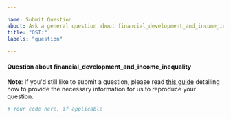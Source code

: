 ```yaml
---

name: Submit Question
about: Ask a general question about financial_development_and_income_inequality
title: "QST:"
labels: "question"

---
```


#### Question about financial_development_and_income_inequality

**Note**: If you'd still like to submit a question, please read [this guide](
https://matthewrocklin.com/blog/work/2018/02/28/minimal-bug-reports) detailing how to
provide the necessary information for us to reproduce your question.

```python
# Your code here, if applicable
```
